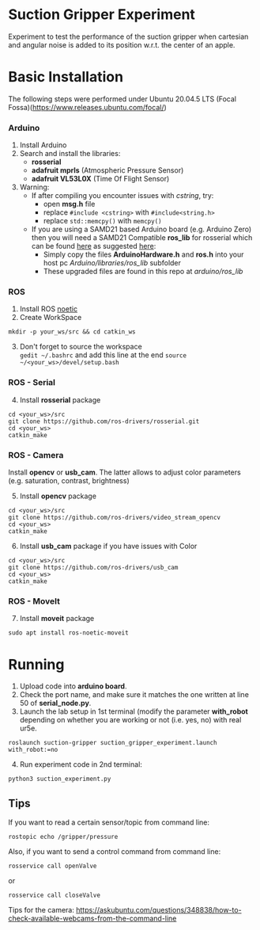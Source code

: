 # Suction Gripper Experiment
Experiment to test the performance of the suction gripper when cartesian and angular noise is added to its position w.r.t. the center of an apple.


# Basic Installation

The following steps were performed under Ubuntu 20.04.5 LTS (Focal Fossa)(https://www.releases.ubuntu.com/focal/)

### Arduino  
1. Install Arduino  
2. Search and install the libraries:
    * **rosserial**
    * **adafruit mprls** (Atmospheric Pressure Sensor)
    * **adafruit VL53L0X** (Time Of Flight Sensor)
3. Warning:
    * If after compiling you encounter issues with *cstring*, try:  
        - open **msg.h** file
        - replace `#include <cstring>` with `#include<string.h>`  
        - replace `std::memcpy()` with `memcpy()` 
    * If you are using a SAMD21 based Arduino board (e.g. Arduino Zero) then you will need a SAMD21 Compatible **ros_lib** for rosserial which can be found [here](https://github.com/MWahbahCC/ros_lib/tree/main) as suggested [here](https://answers.ros.org/question/328712/rosserial_python-on-samd21/):
        - Simply copy the files **ArduinoHardware.h** and **ros.h** into your host pc *Arduino/libraries/ros_lib* subfolder
        - These upgraded files are found in this repo at *arduino/ros_lib*
     
### ROS
1. Install ROS [noetic](http://wiki.ros.org/noetic/Installation/Ubuntu)
2. Create WorkSpace  
```console
mkdir -p your_ws/src && cd catkin_ws
```
3. Don't forget to source the workspace   
`gedit ~/.bashrc` and add this line at the end `source ~/<your_ws>/devel/setup.bash` 

### ROS - Serial

4. Install **rosserial** package  
```console
cd <your_ws>/src  
git clone https://github.com/ros-drivers/rosserial.git  
cd <your_ws>  
catkin_make
```

### ROS - Camera
Install **opencv** or **usb_cam**. The latter allows to adjust color parameters (e.g. saturation, contrast, brightness)

5. Install **opencv** package
```console
cd <your_ws>/src 
git clone https://github.com/ros-drivers/video_stream_opencv
cd <your_ws>
catkin_make
```

6. Install **usb_cam** package if you have issues with Color
```console
cd <your_ws>/src
git clone https://github.com/ros-drivers/usb_cam 
cd <your_ws>
catkin_make
```

### ROS - MoveIt

7. Install **moveit** package
```console
sudo apt install ros-noetic-moveit
```

# Running
1. Upload code into **arduino board**.
2. Check the port name, and make sure it matches the one written at line 50 of **serial_node.py**.
3. Launch the lab setup in 1st terminal (modify the parameter **with_robot** depending on whether you are working or not (i.e. yes, no) with real ur5e.
```console
roslaunch suction-gripper suction_gripper_experiment.launch with_robot:=no
```

4. Run experiment code in 2nd terminal:
```console
python3 suction_experiment.py
 ```

## Tips  
If you want to read a certain sensor/topic from command line:
```console
rostopic echo /gripper/pressure
```
Also, if you want to send a control command from command line:
```console
rosservice call openValve
```
or
```console
rosservice call closeValve
```

Tips for the camera:
https://askubuntu.com/questions/348838/how-to-check-available-webcams-from-the-command-line